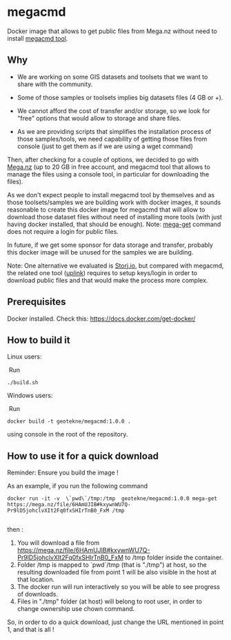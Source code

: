 # megacmd

Docker image that allows to get public files from Mega.nz without need to install [megacmd tool](https://github.com/meganz/MEGAcmd).

## Why

- We are working on some GIS datasets and toolsets that we want to share with the community. 

- Some of those samples or toolsets implies big datasets files (4 GB or +). 
- We cannot afford the cost of transfer and/or storage, so we look for "free" options that would allow to storage and share files.
- As we are providing scripts that simplifies the installation process of those samples/tools, we need capability of getting those files from console (just to get them as if we are using a wget command)

Then, after checking for a couple of options, we decided to go with [Mega.nz](https://mega.nz/start) (up to 20 GB in free account, and megacmd tool that allows to manage the files using a console tool, in particular for downloading the files).  

As we don't expect people to install megacmd tool by themselves and as those toolsets/samples we are building work with docker images, it sounds reasonable to create this docker image for megacmd that will allow to download those dataset files without need of installing more tools (with just having docker installed, that should be enough). Note: [mega-get](https://github.com/meganz/MEGAcmd/blob/master/UserGuide.md) command does not require a login for public files.

In future, if we get some sponsor for data storage and transfer, probably this docker image will be unused for the samples we are building.

Note: One alternative we evaluated is [Storj.io](https://www.storj.io/), but compared with megacmd, the related one tool ([uplink](https://us1.storj.io/onboarding-tour/cli/cli-setup)) requires to setup keys/login in order to download public files and that would make the process more complex.



## Prerequisites

Docker installed. Check this: https://docs.docker.com/get-docker/



## How to build it

Linux users:

​       Run  

```
./build.sh
```



Windows users:  

​        Run 

```
docker build -t geotekne/megacmd:1.0.0 .
```

using console in the root of the repository.



## How to use it for a quick download

Reminder: Ensure you build the image !



As an example, if you run the following command  

```
docker run -it -v  \`pwd\`/tmp:/tmp  geotekne/megacmd:1.0.0 mega-get https://mega.nz/file/6HAmUJIB#kxywnWU7Q-Pr9lD5johclvXIt2Fq0fxSHIrTnB0_FxM /tmp


```

then :

1. You will download a file from https://mega.nz/file/6HAmUJIB#kxywnWU7Q-Pr9lD5johclvXIt2Fq0fxSHIrTnB0_FxM to /tmp folder inside the container.
2. Folder /tmp is mapped to \`pwd\`/tmp (that is "./tmp") at host, so the resulting downloaded file from point 1 will be also visible in the host at that location.
3. The docker run will run interactively so you will be able to see progress of downloads.
3. Files in "./tmp" folder (at host) will belong to root user, in order to change ownership use chown command.


So, in order to do a quick download, just change the URL mentioned in point 1, and that is all !

